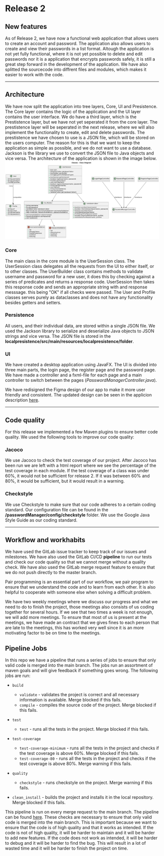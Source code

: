 # Release 2

## New features

<!-- A quick summary of the new features in this release. -->
As of Release 2, we have now a functional web application that allows users to create an account and password.
The application also allows users to create and view their passwords in a list format. Altough the application is not yet fully
functional, where it is not yet possible to delete and edit passwords nor it is a application that encrypts passwords
safely, it is still a great step forward in the development of the application. We have also splitted the sourcecode
into diffrent files and modules, which makes it easier to work with the code.

---

## Architecture

We have now split the application into tree layers, Core,  UI and Presistence. The Core layer contains the logic of the application and the UI layer contains the user interface.
We do have a third layer, which is the Prestistence layer, but we have not yet seperated it from the core layer. The prestistence layer will be seperated in the next release, where we will also
implement the functionality to create, edit and delete passwords. The prestistence we have chosen to use is a JSON file,
which will be stored on the users computer. The reason for this is that we want to keep the application as simple as
possible, and we do not want to use a database. Jackson is the library we use to convert the JSON file to Java objects
and vice versa. The architecture of the application is shown in the image below.
![img.png](../images/release2_classDiagram.png)

### Core

The main class in the core module is the UserSession class. The UserSession class delegates all the requests from the
UI to either itself, or to other classes. The UserBuilder class contains methods to validate username and password for
a new user, it does this by checking against a series of predicates and returns a response code.
UserSession then takes this response code and sends an appropriate string with and response messsage. this being "OK" if all checks were passed.
The User and Profile classes serves purely as dataclasses and does not have any functionality besides getters and setters.

### Persistence

All users, and their individual data, are stored within a single JSON file. We used the Jackson library to
serialize and deserialize Java objects to JSON strings and vice versa. The JSON file is stored in the
**localpresistence/src/main/resources/localpresistence/folder**.

### UI

We have created a desktop application using JavaFX. The UI is divided into three main parts, the login page, the
register page and the password page. We have made a controller and a fxml-file for each page and a main controller to
switch between the pages (*PasswordManagerController.java*).

We have redisigned the Figma design of our app to make it more user friendly and consistent. The updated design can be
seen in the applicion description [here](../../passwordManager/readme.md).

---

## Code quality

For this release we implemented a few Maven plugins to ensure better code quality. We used the following tools to
improve our code quality:

### Jacoco

We use Jacoco to check the test coverage of our project.
After Jacoco has been run we are left with a html report where
we see the percentage of the test coverage in each module.
If the test coverage of a class was under 60%, it would not be sufficient
for release 2. If it was between 60% and 80%, it would be sufficient,
but it would result in a warning.

<!--mvn kommando for å kjøre jacoco-->

### Checkstyle

We use Checkstyle to make sure that our code adheres to a certain coding standard. Our configuration file can be found
in the **/passwordManager/config/checkstyle** folder. We use the Google Java Style Guide as our coding standard.

<!--mvn kommando for å kjøre checkstyle-->

<!--### Spotbugs

We use Spotbugs to analyze our Java code for bugs.-->

---

## Workflow and workhabits

We have used the GitLab issue tracker to keep track of our issues and milestones. We have also used the GitLab CI/CD
**pipeline** to run our tests and check our code quality so that we cannot merge without a quality check. We have
also used the GitLab merge request feature to ensure that we do not push directly to the master branch.

Pair programming is an essential part of our workflow, we pair program to ensure that we understand the code and to
learn from each other. It is also helpful to cooperate with someone else when solving a difficult problem.

We have two weekly meetings where we discuss our progress and what we need to do to finish the project, those meetings
also consists of us coding together for several hours. If we see that two times a week is not enough, we will add more
meetings. To ensure that most of us is present at the meetings, we have made an contract that we gives fines to each
person that are late to the meetings, this has worked very well since it is an more motivating factor to be on time to
the meetings.

## Pipeline Jobs

In this repo we have a pipeline that runs a series of jobs to ensure that only valid code is merged into the main branch.
The jobs run an assortment of maven goals and will give feedback if something goes wrong. The following jobs are run:

- `build`
  - `validate` - validates the project is correct and all necessary information is available. Merge blocked if this fails.
  - `compile` - compiles the source code of the project. Merge blocked if this fails.

- `test`
  - `test` - runs all the tests in the project. Merge blocked if this fails.
- `test-coverage`
  - `test-coverage-minimum` - runs all the tests in the project and checks if the test coverage is above 60%. Merge blocked if this fails.
  - `test-coverage-80` - runs all the tests in the project and checks if the test coverage is above 80%. Merge warning if this fails.
- `quality`
  - `checkstyle` - runs checkstyle on the project. Merge warning if this fails.

- `clean_install` - builds the project and installs it in the local repository. Merge blocked if this fails.

This pipeline is run on every merge request to the main branch. The pipeline can be found [here](../../.gitlab-ci.yml). These checks are necessary to ensure that only valid code is merged into the main branch. This is important because we want to ensure that the code is of high quality and that it works as intended. If the code is not of high quality, it will be harder to maintain and it will be harder to add new features. If the code does not work as intended, it will be harder to debug and it will be harder to find the bug. This will result in a lot of wasted time and it will be harder to finish the project on time.
